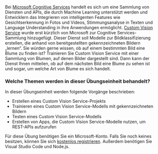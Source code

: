 Bei [Microsoft Cognitive Services](https://azure.microsoft.com/en-us/services/cognitive-services/ "Microsoft Cognitive Services") handelt es sich um eine Sammlung von Diensten und APIs, die durch Machine Learning unterstützt werden und Entwicklern das Integrieren von intelligenten Features wie Gesichtserkennung in Fotos und Videos, Stimmungsanalyse in Texten und Language Understanding in ihre Anwendungen ermöglicht. [Custom Vision Service](https://azure.microsoft.com/en-us/services/cognitive-services/custom-vision-service/) wurde erst kürzlich von Microsoft zur Cognitive Services-Sammlung hinzugefügt. Dieser Dienst soll Modelle zur Bildklassifizierung erstellen, die anhand von bereitgestellten gekennzeichneten Bildern „lernen“. Sie würden gerne wissen, ob auf einem bestimmten Bild eine Blume zu finden ist? Trainieren Sie Custom Vision Service mit einer Sammlung von Blumen, auf denen Bilder dargestellt sind. Dann kann der Dienst Ihnen mitteilen, ob auf dem nächsten Bild eine Blume zu sehen ist und sogar, um welche Art von Blume es sich handelt.

### <a name="what-is-covered-in-this-lab"></a>Welche Themen werden in dieser Übungseinheit behandelt?
In dieser Übungseinheit werden folgende Vorgänge beschrieben:
* Erstellen eines Custom Vision Service-Projekts 
* Trainieren eines Custom Vision Service-Modells mit gekennzeichneten Bildern  
* Testen eines Custom Vision Service-Modells 
* Erstellen von Apps, die Custom Vision Service-Modelle nutzen, um REST-APIs aufzurufen

Für diese Übung benötigen Sie ein Microsoft-Konto. Falls Sie noch keines besitzen, können Sie sich [kostenlos registrieren](https://account.microsoft.com/account). Außerdem benötigen Sie Visual Studio Code und Node.js.